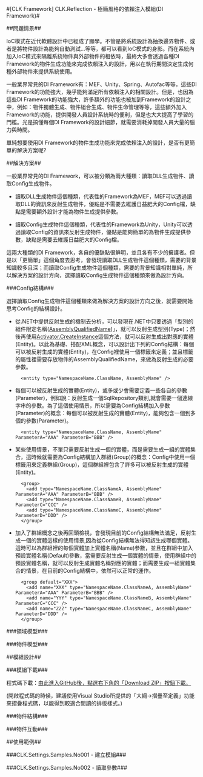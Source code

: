 #[CLK Framework] CLK.Reflection - 極簡風格的依賴注入模組(DI Framework)#


##問題情景##

IoC模式在近代軟體設計中已經成了顯學。不管是將系統設計為抽換邊界物件、或者是將物件設計為能夠自動測試...等等，都可以看到IoC模式的身影。而在系統內加入IoC模式來隔離系統物件與外部物件的相依時，最終大多會透過各種DI Framework的物件生成功能來完成依賴注入的設計，用以在執行期間決定生成何種外部物件來提供系統使用。

一般業界常見的DI Framework有：MEF、Unity、Spring、Autofac等等，這些DI Framework的功能強大，幾乎能夠滿足所有依賴注入的相關設計。但是，也因為這些DI Framework的功能強大，許多額外的功能也被加到Framework的設計之中，例如：物件獨體生成、物件組合生成、物件生命管理等等，這些額外加入Framework的功能，提供開發人員設計系統時的便利，但是也大大提高了學習的門檻。光是搞懂每個DI Framework的設計細節，就需要消耗掉開發人員大量的腦力與時間。

單純想要使用DI Framework的物件生成功能來完成依賴注入的設計，是否有更簡單的解決方案呢?


##解決方案##

一般業界常見的DI Framework，可以被分類為兩大種類：讀取DLL生成物件、讀取Config生成物件。

- 讀取DLL生成物件這個種類，代表性的Framework為MEF，MEF可以透過讀取DLL的資訊來反射生成物件，優點是不需要去維護日益肥大的Config檔，缺點是需要額外設計才能為物件生成提供參數。

- 讀取Config生成物件這個種類，代表性的Framework為Unity，Unity可以透過讀取Config的資訊來反射生成物件，優點是能夠簡單的為物件生成提供參數，缺點是需要去維護日益肥大的Config檔。

這兩大種類的DI Framework，各自的優缺點很鮮明，並且各有不少的擁護者。但是以「更簡單」這個角度去思考，會發現讀取DLL生成物件這個種類，需要的背景知識較多且深；而讀取Config生成物件這個種類，需要的背景知識相對單純，所以解決方案的設計方向，選擇讀取Config生成物件這個種類來做為設計方向。


###Config結構###

選擇讀取Config生成物件這個種類來做為解決方案的設計方向之後，就需要開始思考Config的結構設計。

- 從.NET中提供反射生成的機制去分析，可以發現在.NET中只要透過「型別的組件限定名稱([AssemblyQualifiedName](http://msdn.microsoft.com/library/system.type.assemblyqualifiedname.ASPX))」，就可以反射生成型別(Type)；然後再使用[Activator.CreateInstance](http://msdn.microsoft.com/library/system.activator.createinstance.aspx)這個方法，就可以反射生成出對應的實體(Entity)。以此為基礎、搭配XML概念，可以設計出下列的Config結構：每個可以被反射生成的實體(Entity)，在Config裡使用一個標籤來定義；並且標籤的屬性裡需要存放物件的AssemblyQualifiedName，來做為反射生成的必要參數。

		<entity type="NamespaceName.ClassName, AssemblyName" />

- 每個可以被反射生成的實體(Entity)，或多或少會需要定義一些各自的參數(Parameter)，例如說：反射生成一個SqlRepository類別,就會需要一個連線字串的參數。為了這個使用情景，所以需要為Config結構加入參數(Parameter)的概念：每個可以被反射生成的實體(Entity)，能夠包含一個到多個的參數(Parameter)。


		<entity type="NamespaceName.ClassName, AssemblyName" ParameterA="AAA" ParameterB="BBB" />

- 某些使用情景，不單只需要反射生成一個的實體，而是需要生成一組的實體集合，這時候就需要為Config結構加入群組(Group)的概念：Config中使用一個標籤用來定義群組(Group)，這個群組裡包含了許多可以被反射生成的實體(Entity)。

		<group>
		  <add type="NamespaceName.ClassNameA, AssemblyName" ParameterA="AAA" ParameterB="BBB" />
		  <add type="NamespaceName.ClassNameB, AssemblyName" ParameterC="CCC" />
		  <add type="NamespaceName.ClassNameC, AssemblyName" ParameterD="DDD" />
		</group>

- 加入了群組概念之後再回頭檢視，會發現目前的Config結構無法滿足，反射生成一個的實體這樣的使用情景,因為從Config結構無法得知該生成哪個實體。這時可以為群組裡的每個實體加上實體名稱(Name)參數，並且在群組中加入預設實體名稱(Default)參數，當需要反射生成一個實體的情景，使用群組中的預設實體名稱，就可以反射生成實體名稱對應的實體；而需要生成一組實體集合的情景，在目前的Config結構中，依然可以正常的運作。

		<group default="XXX">
		  <add name="XXX" type="NamespaceName.ClassNameA, AssemblyName" ParameterA="AAA" ParameterB="BBB" />
		  <add name="YYY" type="NamespaceName.ClassNameB, AssemblyName" ParameterC="CCC" />
		  <add name="ZZZ" type="NamespaceName.ClassNameC, AssemblyName" ParameterD="DDD" />
		</group>








###領域模型###

###物件模型###


##模組設計##

###模組下載###

程式碼下載：[由此進入GitHub後，點選右下角的「Download ZIP」按鈕下載。](https://github.com/Clark159/CLK)

(開啟程式碼的時候，建議使用Visual Studio所提供的「大綱->摺疊至定義」功能來摺疊程式碼，以能得到較適合閱讀的排版樣式。)

###物件結構###

###物件互動###


##使用範例##

###CLK.Settings.Samples.No001 - 建立模組###

###CLK.Settings.Samples.No002 - 讀取參數###